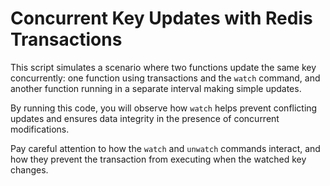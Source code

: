 # Concurrent Key Updates with Redis Transactions

This script simulates a scenario where two functions update the same key concurrently: one function using transactions and the `watch` command, and another function running in a separate interval making simple updates.

By running this code, you will observe how `watch` helps prevent conflicting updates and ensures data integrity in the presence of concurrent modifications.

Pay careful attention to how the `watch` and `unwatch` commands interact, and how they prevent the transaction from executing when the watched key changes.